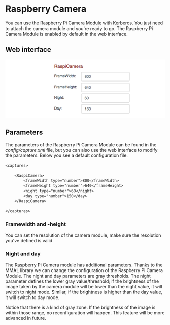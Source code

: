 # Raspberry Camera

You can use the Raspberry Pi Camera Module with Kerberos. You just need to attach the camera module and you're ready to go. The Raspberry Pi Camera Module is enabled by default in the web interface.

## Web interface 

![Raspberry PI Camera Module](3_raspi-camera.png)

## Parameters

The parameters of the Raspberry Pi Camera Module can be found in the *config/capture.xml* file, but you can also use the web interface to modify the parameters. Below you see a default configuration file.

	<captures>

	    <RaspiCamera>
	        <frameWidth type="number">800</frameWidth>
	        <frameHeight type="number">640</frameHeight>
	        <night type="number">60</night>
	        <day type="number">150</day>
	    </RaspiCamera>

	</captures>

### Framewidth and -height

You can set the resolution of the camera module, make sure the resolution you've defined is valid.

### Night and day

The Raspberry Pi Camera module has additional parameters. Thanks to the MMAL library we can change the configuration of the Raspberry Pi Camera Module. The night and day parameters are gray thresholds. The night parameter defines the lower gray value/threshold; if the brightness of the image taken by the camera module will be lower than the night value, it will switch to night mode. Similar, if the brightness is higher than the day value, it will switch to day mode. 

Notice that there is a kind of gray zone. If the brightness of the image is within those range, no reconfiguration will happen. This feature will be more advanced in future.